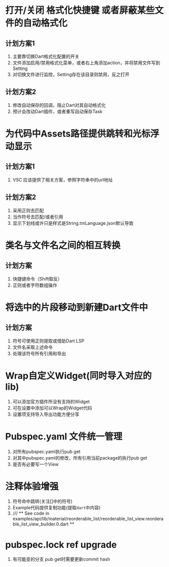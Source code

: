 
# 打开/关闭 格式化快捷键 或者屏蔽某些文件的自动格式化
  ## 计划方案1
  1. 主要靠切换Dart格式化配置的开关
  2. 文件添加启用/禁用格式化菜单，或者右上角添加action，并将禁用文件写到Setting
  3. 对切换文件进行监控，Setting存在该目录则禁用，反之打开

  ## 计划方案2
  1. 修改自动保存的回调，阻止Dart对其自动格式化
  2. 预计会改动Dart插件，或者重写自动保存Task

# 为代码中Assets路径提供跳转和光标浮动显示
  ## 计划方案1
  1. VSC 应该提供了相关方案，参照字符串中的url地址
 
  ## 计划方案2
  1. 采用正则去匹配
  2. 当作符号去匹配/或者引用
  3. 显示下划线或许只是样式是String.tmLanguage.json默认导致

  # 类名与文件名之间的相互转换
  ## 计划方案
  1. 快捷键命令（Shift取反）
  2. 正则或者字符数组操作

# 将选中的片段移动到新建Dart文件中
  ## 计划方案
  1. 符号可使用正则提取或借助Dart LSP
  2. 文件名采取上述命令
  3. 处理该符号所有引用和导出

# Wrap自定义Widget(同时导入对应的lib)

  1. 可以添加官方插件所没有支持的Widget
  2. 可在设置中添加可以Wrap的Widget代码
  3. 设置项支持导入导出功能方便分享

  # Pubspec.yaml 文件统一管理

  1. 对所有pubspec.yaml执行pub get
  2. 对其中pubspec.yaml的修改，所有引用当前package的执行pub get
  3. 是否有必要写一个View

# 注释体验增强
 
  1. 符号命中跳转(关注[]中的符号)
  2. Example代码提供复制功能(提取```dart```中内容)
  3.   /// ** See code in examples/api/lib/material/reorderable_list/reorderable_list_view.reorderable_list_view_builder.0.dart **

# pubspec.lock ref upgrade
 
  1. 有可能变的分支 pub get时需要更新commit hash